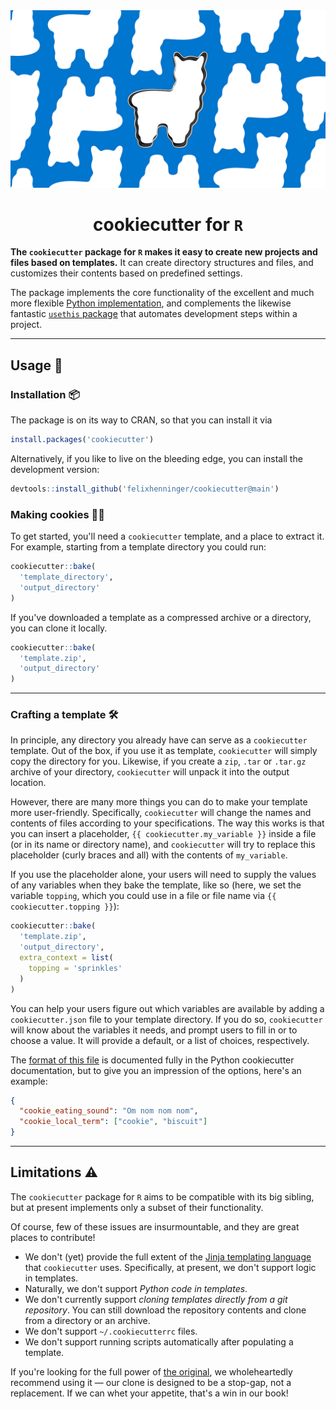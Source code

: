 <div align="center">
  <img src="man/figures/logo_header.jpg"><br>
  <h1>cookiecutter for <code>R</code></h1>
</div>

**The `cookiecutter` package for `R` makes it easy to create new projects and files based on templates.** It can create directory structures and files, and customizes their contents based on predefined settings.

The package implements the core functionality of the excellent and much more flexible [Python implementation](https://github.com/cookiecutter/cookiecutter/), and complements the likewise fantastic [`usethis` package](https://usethis.r-lib.org/) that automates development steps within a project.

----

## Usage 🍪

### Installation 📦

The package is on its way to CRAN, so that you can install it via

```R
install.packages('cookiecutter')
```

Alternatively, if you like to live on the bleeding edge, you can install the development version:

```R
devtools::install_github('felixhenninger/cookiecutter@main')
```

### Making cookies 👩‍🍳

To get started, you'll need a `cookiecutter` template, and a place to extract it. For example, starting from a template directory you could run:

```R
cookiecutter::bake(
  'template_directory',
  'output_directory'
)
```

If you've downloaded a template as a compressed archive or a directory, you can clone it locally.

```R
cookiecutter::bake(
  'template.zip',
  'output_directory'
)
```

----

### Crafting a template 🛠

In principle, any directory you already have can serve as a `cookiecutter` template. Out of the box, if you use it as template, `cookiecutter` will simply copy the directory for you. Likewise, if you create a `zip`, `.tar` or `.tar.gz` archive of your directory, `cookiecutter` will unpack it into the output location.

However, there are many more things you can do to make your template more user-friendly. Specifically, `cookiecutter` will change the names and contents of files according to your specifications. The way this works is that you can insert a placeholder, `{{ cookiecutter.my_variable }}` inside a file (or in its name or directory name), and `cookiecutter` will try to replace this placeholder (curly braces and all) with the contents of `my_variable`.

If you use the placeholder alone, your users will need to supply the values of any variables when they bake the template, like so (here, we set the variable `topping`, which you could use in a file or file name via `{{ cookiecutter.topping }}`):

```R
cookiecutter::bake(
  'template.zip',
  'output_directory',
  extra_context = list(
    topping = 'sprinkles'
  )
)
```

You can help your users figure out which variables are available by adding a `cookiecutter.json` file to your template directory. If you do so, `cookiecutter` will know about the variables it needs, and prompt users to fill in or to choose a value. It will provide a default, or a list of choices, respectively.

The [format of this file](https://cookiecutter.readthedocs.io/en/stable/advanced/index.html) is documented fully in the Python cookiecutter documentation, but to give you an impression of the options, here's an example:

```json
{
  "cookie_eating_sound": "Om nom nom nom",
  "cookie_local_term": ["cookie", "biscuit"]
}
```

----

## Limitations ⚠️

The `cookiecutter` package for `R` aims to be compatible with its big sibling, but at present implements only a subset of their functionality.

Of course, few of these issues are insurmountable, and they are great places to contribute!

* We don't (yet) provide the full extent of the [Jinja templating language](https://jinja.palletsprojects.com/en/3.0.x/templates/) that `cookiecutter` uses. Specifically, at present, we don't support logic in templates.
* Naturally, we don't support _Python code in templates_.
* We don't currently support _cloning templates directly from a git repository_. You can still download the repository contents and clone from a directory or an archive.
* We don't support `~/.cookiecutterrc` files.
* We don't support running scripts automatically after populating a template.

If you're looking for the full power of [the original](https://github.com/cookiecutter/cookiecutter), we wholeheartedly recommend using it — our clone is designed to be a stop-gap, not a replacement. If we can whet your appetite, that's a win in our book!
